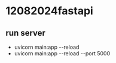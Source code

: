 # 12082024fastapi

## run server
- uvicorn main:app --reload
-  uvicorn main:app --reload  --port 5000
